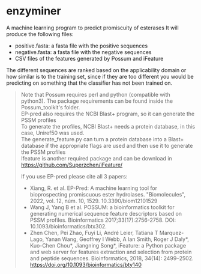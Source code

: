 # enzyminer
A machine learning program to predict promiscuity of esterases 
It will produce the following files:
* positive.fasta: a fasta file with the positive sequences
* negative.fasta: a fasta file with the negative sequences
* CSV files of the features generated by Possum and iFeature

The different sequences are ranked based on the applicability domain or how similar is to the training set, since if they are too different you would be predicting on something that the classifier has not been trained on.

> Note that Possum requires perl and python (compatible with python3). The package requirements can be found inside the Possum_toolkit's folder.  
> EP-pred also requires the NCBI Blast+ program, so it can generate the PSSM profiles  
> To generate the profiles, NCBI Blast+ needs a protein database, in this case, Uniref50 was used.   
> The generate_feature.py can turn a protein database into a Blast+ database if the appropriate flags are used and then use it to generate the PSSM profiles  
> Ifeature is another required package and can be download in https://github.com/Superzchen/iFeature/  
> 
> If you use EP-pred please cite all 3 papers:   
> * Xiang, R. et al. EP-Pred: A machine learning tool for bioprospecting promiscuous ester hydrolases. "Biomolecules", 2022, vol. 12, núm. 10, 1529. 10.3390/biom12101529  
> * Wang J, Yang B et al. POSSUM: a bioinformatics toolkit for generating numerical sequence feature descriptors based on PSSM profiles. Bioinformatics 2017;33(17):2756-2758. DOI: 10.1093/bioinformatics/btx302.  
> * Zhen Chen, Pei Zhao, Fuyi Li, André Leier, Tatiana T Marquez-Lago, Yanan Wang, Geoffrey I Webb, A Ian Smith, Roger J Daly*, Kuo-Chen Chou*, Jiangning Song*, iFeature: a Python package and web server for features extraction and selection from protein and peptide sequences. Bioinformatics, 2018, 34(14): 2499–2502. https://doi.org/10.1093/bioinformatics/bty140  


